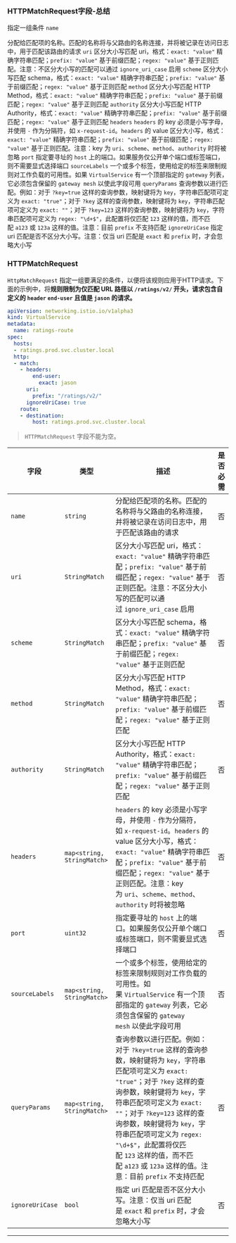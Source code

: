 ### HTTPMatchRequest字段-总结

指定一组条件
`name`   

 分配给匹配项的名称。匹配的名称将与父路由的名称连接，并将被记录在访问日志中，用于匹配该路由的请求
`uri`           区分大小写匹配 uri，格式：`exact: "value"` 精确字符串匹配；`prefix: "value"` 基于前缀匹配；`regex: "value"` 基于正则匹配。注意：不区分大小写的匹配可以通过 `ignore_uri_case` 启用 
`scheme`        区分大小写匹配 schema，格式：`exact: "value"` 精确字符串匹配；`prefix: "value"` 基于前缀匹配；`regex: "value"` 基于正则匹配
`method`        区分大小写匹配 HTTP Method，格式：`exact: "value"` 精确字符串匹配；`prefix: "value"` 基于前缀匹配；`regex: "value"` 基于正则匹配 
`authority`     区分大小写匹配 HTTP Authority，格式：`exact: "value"` 精确字符串匹配；`prefix: "value"` 基于前缀匹配；`regex: "value"` 基于正则匹配 
`headers`       `headers` 的 key 必须是小写字母，并使用 `-` 作为分隔符，如 `x-request-id`。`headers` 的 value 区分大小写，格式：`exact: "value"` 精确字符串匹配；`prefix: "value"` 基于前缀匹配；`regex: "value"` 基于正则匹配。注意：key 为 `uri`、`scheme`、`method`、`authority` 时将被忽略
`port`          指定要寻址的 `host` 上的端口。如果服务仅公开单个端口或标签端口，则不需要显式选择端口 
`sourceLabels`  一个或多个标签，使用给定的标签来限制规则对工作负载的可用性。如果 `VirtualService` 有一个顶部指定的 `gateway` 列表，它必须包含保留的 `gateway mesh` 以使此字段可用 
`queryParams`   查询参数以进行匹配。例如：对于 `?key=true` 这样的查询参数，映射键将为 `key`，字符串匹配项可定义为 `exact: "true"`；对于 `?key` 这样的查询参数，映射键将为 `key`，字符串匹配项可定义为 `exact: ""`；对于 `?key=123` 这样的查询参数，映射键将为 `key`，字符串匹配项可定义为 `regex: "\d+$"`，此配置将仅匹配 `123` 这样的值，而不匹配 `a123` 或 `123a` 这样的值。注意：目前 `prefix` 不支持匹配
`ignoreUriCase` 指定 uri 匹配是否不区分大小写。注意：仅当 uri 匹配是 `exact` 和 `prefix` 时，才会忽略大小写

### HTTPMatchRequest

`HttpMatchRequest` 指定一组要满足的条件，以便将该规则应用于HTTP请求。下面的示例中，将**规则限制为仅匹配 URL 路径以 `/ratings/v2/` 开头，请求包含自定义的 `header` `end-user` 且值是 `jason` 的请求。**

```yaml
apiVersion: networking.istio.io/v1alpha3
kind: VirtualService
metadata:
  name: ratings-route
spec:
  hosts:
  - ratings.prod.svc.cluster.local
  http:
  - match:
    - headers:
        end-user:
          exact: jason
      uri:
        prefix: "/ratings/v2/"
      ignoreUriCase: true
    route:
    - destination:
        host: ratings.prod.svc.cluster.local
```

> `HTTPMatchRequest` 字段不能为空。

| 字段              | 类型                         | 描述                                                                                                                                                                                                                                                             | 是否必需 |
| --------------- | -------------------------- | -------------------------------------------------------------------------------------------------------------------------------------------------------------------------------------------------------------------------------------------------------------- | ---- |
| `name`          | `string`                   | 分配给匹配项的名称。匹配的名称将与父路由的名称连接，并将被记录在访问日志中，用于匹配该路由的请求                                                                                                                                                                                                               | 否    |
| `uri`           | `StringMatch`              | 区分大小写匹配 uri，格式：`exact: "value"` 精确字符串匹配；`prefix: "value"` 基于前缀匹配；`regex: "value"` 基于正则匹配。注意：不区分大小写的匹配可以通过 `ignore_uri_case` 启用                                                                                                                                 | 否    |
| `scheme`        | `StringMatch`              | 区分大小写匹配 schema，格式：`exact: "value"` 精确字符串匹配；`prefix: "value"` 基于前缀匹配；`regex: "value"` 基于正则匹配                                                                                                                                                                    | 否    |
| `method`        | `StringMatch`              | 区分大小写匹配 HTTP Method，格式：`exact: "value"` 精确字符串匹配；`prefix: "value"` 基于前缀匹配；`regex: "value"` 基于正则匹配                                                                                                                                                               | 否    |
| `authority`     | `StringMatch`              | 区分大小写匹配 HTTP Authority，格式：`exact: "value"` 精确字符串匹配；`prefix: "value"` 基于前缀匹配；`regex: "value"` 基于正则匹配                                                                                                                                                            | 否    |
| `headers`       | `map<string, StringMatch>` | `headers` 的 key 必须是小写字母，并使用 `-` 作为分隔符，如 `x-request-id`。`headers` 的 value 区分大小写，格式：`exact: "value"` 精确字符串匹配；`prefix: "value"` 基于前缀匹配；`regex: "value"` 基于正则匹配。注意：key 为 `uri`、`scheme`、`method`、`authority` 时将被忽略                                                 | 否    |
| `port`          | `uint32`                   | 指定要寻址的 `host` 上的端口。如果服务仅公开单个端口或标签端口，则不需要显式选择端口                                                                                                                                                                                                                 | 否    |
| `sourceLabels`  | `map<string, StringMatch>` | 一个或多个标签，使用给定的标签来限制规则对工作负载的可用性。如果 `VirtualService` 有一个顶部指定的 `gateway` 列表，它必须包含保留的 `gateway mesh` 以使此字段可用                                                                                                                                                        | 否    |
| `queryParams`   | `map<string, StringMatch>` | 查询参数以进行匹配。例如：对于 `?key=true` 这样的查询参数，映射键将为 `key`，字符串匹配项可定义为 `exact: "true"`；对于 `?key` 这样的查询参数，映射键将为 `key`，字符串匹配项可定义为 `exact: ""`；对于 `?key=123` 这样的查询参数，映射键将为 `key`，字符串匹配项可定义为 `regex: "\d+$"`，此配置将仅匹配 `123` 这样的值，而不匹配 `a123` 或 `123a` 这样的值。注意：目前 `prefix` 不支持匹配 | 否    |
| `ignoreUriCase` | `bool`                     | 指定 uri 匹配是否不区分大小写。注意：仅当 uri 匹配是 `exact` 和 `prefix` 时，才会忽略大小写                                                                                                                                                                                                   | 否    |

---
